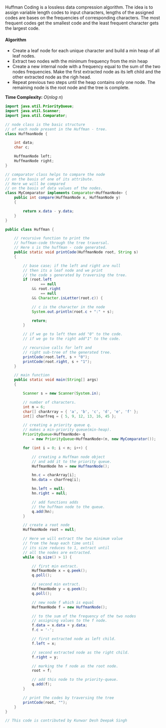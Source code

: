Huffman Coding is a lossless data compression algorithm. The idea is to assign variable length codes to input characters, lengths of the assigned codes are bases on the frequencies of corresponding characters. The most frequent codes get the smallest code and the least frequent character gets the largest code.

#### Algorithm
* Create a leaf node for each unique character and build a min heap of all leaf nodes.
* Extract two nodes with the minimum frequency from the min heap
* Create a new internal node with a frequency equal to the sum of the two nodes frequencies. Make the first extracted node as its left child and the other extracted node as the righ head.
* Repeat previous two steps until the heap contains only one node. The remaining node is the root node and the tree is complete.

**Time Complexity:** $O(nlog\ n)$

```Java
import java.util.PriorityQueue;
import java.util.Scanner;
import java.util.Comparator;

// node class is the basic structure
// of each node present in the Huffman - tree.
class HuffmanNode {

	int data;
	char c;

	HuffmanNode left;
	HuffmanNode right;
}

// comparator class helps to compare the node
// on the basis of one of its attribute.
// Here we will be compared
// on the basis of data values of the nodes.
class MyComparator implements Comparator<HuffmanNode> {
	public int compare(HuffmanNode x, HuffmanNode y)
	{

		return x.data - y.data;
	}
}

public class Huffman {

	// recursive function to print the
	// huffman-code through the tree traversal.
	// Here s is the huffman - code generated.
	public static void printCode(HuffmanNode root, String s)
	{

		// base case; if the left and right are null
		// then its a leaf node and we print
		// the code s generated by traversing the tree.
		if (root.left
				== null
			&& root.right
				== null
			&& Character.isLetter(root.c)) {

			// c is the character in the node
			System.out.println(root.c + ":" + s);

			return;
		}

		// if we go to left then add "0" to the code.
		// if we go to the right add"1" to the code.

		// recursive calls for left and
		// right sub-tree of the generated tree.
		printCode(root.left, s + "0");
		printCode(root.right, s + "1");
	}

	// main function
	public static void main(String[] args)
	{

		Scanner s = new Scanner(System.in);

		// number of characters.
		int n = 6;
		char[] charArray = { 'a', 'b', 'c', 'd', 'e', 'f' };
		int[] charfreq = { 5, 9, 12, 13, 16, 45 };

		// creating a priority queue q.
		// makes a min-priority queue(min-heap).
		PriorityQueue<HuffmanNode> q
			= new PriorityQueue<HuffmanNode>(n, new MyComparator());

		for (int i = 0; i < n; i++) {

			// creating a Huffman node object
			// and add it to the priority queue.
			HuffmanNode hn = new HuffmanNode();

			hn.c = charArray[i];
			hn.data = charfreq[i];

			hn.left = null;
			hn.right = null;

			// add functions adds
			// the huffman node to the queue.
			q.add(hn);
		}

		// create a root node
		HuffmanNode root = null;

		// Here we will extract the two minimum value
		// from the heap each time until
		// its size reduces to 1, extract until
		// all the nodes are extracted.
		while (q.size() > 1) {

			// first min extract.
			HuffmanNode x = q.peek();
			q.poll();

			// second min extract.
			HuffmanNode y = q.peek();
			q.poll();

			// new node f which is equal
			HuffmanNode f = new HuffmanNode();

			// to the sum of the frequency of the two nodes
			// assigning values to the f node.
			f.data = x.data + y.data;
			f.c = '-';

			// first extracted node as left child.
			f.left = x;

			// second extracted node as the right child.
			f.right = y;

			// marking the f node as the root node.
			root = f;

			// add this node to the priority-queue.
			q.add(f);
		}

		// print the codes by traversing the tree
		printCode(root, "");
	}
}

// This code is contributed by Kunwar Desh Deepak Singh

```